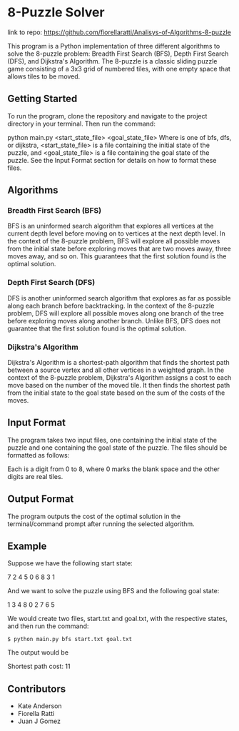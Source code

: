 # 8-Puzzle Solver
link to repo: https://github.com/fiorellaratti/Analisys-of-Algorithms-8-puzzle

This program is a Python implementation of three different algorithms to solve the 8-puzzle problem: Breadth First Search (BFS), Depth First Search (DFS), and Dijkstra's Algorithm. The 8-puzzle is a classic sliding puzzle game consisting of a 3x3 grid of numbered tiles, with one empty space that allows tiles to be moved.

## Getting Started

To run the program, clone the repository and navigate to the project directory in your terminal. Then run the command:

python main.py <algorithm> <start_state_file> <goal_state_file>
Where <algorithm> is one of bfs, dfs, or dijkstra, <start_state_file> is a file containing the initial state of the puzzle, and <goal_state_file> is a file containing the goal state of the puzzle. See the Input Format section for details on how to format these files.

## Algorithms

### Breadth First Search (BFS)
BFS is an uninformed search algorithm that explores all vertices at the current depth level before moving on to vertices at the next depth level. In the context of the 8-puzzle problem, BFS will explore all possible moves from the initial state before exploring moves that are two moves away, three moves away, and so on. This guarantees that the first solution found is the optimal solution.

### Depth First Search (DFS)
DFS is another uninformed search algorithm that explores as far as possible along each branch before backtracking. In the context of the 8-puzzle problem, DFS will explore all possible moves along one branch of the tree before exploring moves along another branch. Unlike BFS, DFS does not guarantee that the first solution found is the optimal solution.

### Dijkstra's Algorithm
Dijkstra's Algorithm is a shortest-path algorithm that finds the shortest path between a source vertex and all other vertices in a weighted graph. In the context of the 8-puzzle problem, Dijkstra's Algorithm assigns a cost to each move based on the number of the moved tile. It then finds the shortest path from the initial state to the goal state based on the sum of the costs of the moves.

## Input Format

The program takes two input files, one containing the initial state of the puzzle and one containing the goal state of the puzzle. The files should be formatted as follows:

<tile> <tile> <tile>
<tile> <tile> <tile>
<tile> <tile> <tile>

Each <tile> is a digit from 0 to 8, where 0 marks the blank space and the other digits are real tiles.

## Output Format

The program outputs the cost of the optimal solution in the terminal/command prompt after running the selected algorithm.

## Example

Suppose we have the following start state:

7 2 4
5 0 6
8 3 1

And we want to solve the puzzle using BFS and the following goal state:

1 3 4
8 0 2
7 6 5

We would create two files, start.txt and goal.txt, with the respective states, and then run the command:

```$ python main.py bfs start.txt goal.txt```

The output would be

Shortest path cost: 11

## Contributors

* Kate Anderson
* Fiorella Ratti
* Juan J Gomez